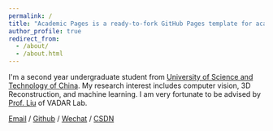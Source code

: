 ```yaml
---
permalink: /
title: "Academic Pages is a ready-to-fork GitHub Pages template for academic personal websites"
author_profile: true
redirect_from: 
  - /about/
  - /about.html
---
```


I'm a second year undergraduate student from [University of Science and Technology of China](https://en.ustc.edu.cn/). My research interest includes computer vision, 3D Reconstruction, and machine learning.
I am very fortunate to be advised by [Prof. Liu](https://faculty.ustc.edu.cn/dongeliu/) of VADAR Lab.


[Email](zhangmenglin@mail.ustc.edu.cn) / [Github](https://github.com/Arcxml) / [Wechat](../images/wechat.jpg) / [CSDN](https://blog.csdn.net/weixin_49599247?type=blog)
